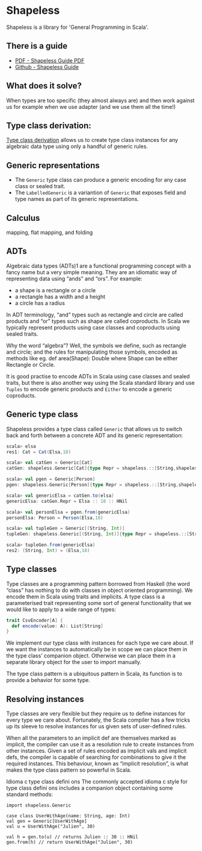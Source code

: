 # Shapeless
Shapeless is a library for 'General Programming in Scala'.

## There is a guide
- [PDF - Shapeless Guide PDF](https://github.com/underscoreio/shapeless-guide/blob/develop/dist/shapeless-guide.pdf)
- [Github - Shapeless Guide](https://github.com/underscoreio/shapeless-guide)

## What does it solve?
When types are too specific (they almost always are) and then work against us for example when we use adapter
(and we use them all the time!)

## Type class derivation:
[Type class derivation](http://typelevel.org/blog/2013/06/24/deriving-instances-1.html)
allows us to create type class instances for any algebraic data type using only a handful of generic rules.

## Generic representations
- The `Generic` type class can produce a generic encoding for any case class or sealed trait.
- The `LabelledGeneric` is a variantion of `Generic` that exposes field and type names as part of its generic representations.

## Calculus
mapping, flat mapping, and folding

## ADTs
Algebraic data types (ADTs)1 are a functional programming concept with a fancy name but a very simple meaning.
They are an idiomatic way of representing data using “ands” and “ors”. For example:

- a shape is a rectangle or a circle
- a rectangle has a width and a height
- a circle has a radius

In ADT terminology, “and” types such as rectangle and circle are called products and “or” types such as shape are
called coproducts. In Scala we typically represent products using case classes and coproducts using sealed traits.

Why the word “algebra”? Well, the symbols we define, such as rectangle and circle; and the rules for manipulating
those symbols, encoded as methods like eg. def area(Shape): Double where Shape can be either Rectangle or Circle.

It is good practise to encode ADTs in Scala using case classes and sealed traits, but there is also another
way using the Scala standard library and use `Tuples` to encode generic products and `Either` to encode a generic coproducts.

## Generic type class
Shapeless provides a type class called `Generic` that allows us to switch back and forth between a concrete ADT
and its generic representation:

```scala
scala> elsa
res1: Cat = Cat(Elsa,18)

scala> val catGen = Generic[Cat]
catGen: shapeless.Generic[Cat]{type Repr = shapeless.::[String,shapeless.::[Int,shapeless.HNil]]} = anon$macro$15$1@637bd983

scala> val pgen = Generic[Person]
pgen: shapeless.Generic[Person]{type Repr = shapeless.::[String,shapeless.::[Int,shapeless.HNil]]} = anon$macro$18$1@1de33b43

scala> val genericElsa = catGen.to(elsa)
genericElsa: catGen.Repr = Elsa :: 18 :: HNil

scala> val personElsa = pgen.from(genericElsa)
personElsa: Person = Person(Elsa,18)

scala> val tupleGen = Generic[(String, Int)]
tupleGen: shapeless.Generic[(String, Int)]{type Repr = shapeless.::[String,shapeless.::[Int,shapeless.HNil]]} = anon$macro$27$1@3e784a24

scala> tupleGen.from(genericElsa)
res2: (String, Int) = (Elsa,18)
```

## Type classes
Type classes are a programming pattern borrowed from Haskell (the word “class” has nothing to do with classes in
object oriented programming). We encode them in Scala using traits and implicits. A type class is a parameterised
trait representing some sort of general functionality that we would like to apply to a wide range of types:

```scala
trait CsvEncoder[A] {
  def encode(value: A): List[String]
}
```

We implement our type class with instances for each type we care about. If we want the instances to automatically
be in scope we can place them in the type class’ companion object. Otherwise we can place them in a separate library
object for the user to import manually.

The type class pattern is a ubiquitous pattern in Scala, its function is to provide a behavior for some type.

## Resolving instances
Type classes are very flexible but they require us to define instances for every type we care about. Fortunately,
the Scala compiler has a few tricks up its sleeve to resolve instances for us given sets of user-defined rules.

When all the parameters to an implicit def are themselves marked as implicit, the compiler can use it as a resolution
rule to create instances from other instances. Given a set of rules encoded as implicit vals and implicit defs,
the compiler is capable of searching for combinations to give it the required instances. This behaviour, known
as “implicit resolution”, is what makes the type class pattern so powerful in Scala.

Idioma c type class defini ons
The commonly accepted idioma c style for type class defini ons includes a companion object containing some standard methods:

```
import shapeless.Generic

case class UserWithAge(name: String, age: Int)
val gen = Generic[UserWithAge]
val u = UserWithAge("Julien", 30)

val h = gen.to(u) // returns Julien :: 30 :: HNil
gen.from(h) // return UserWithAge("Julien", 30)
```

